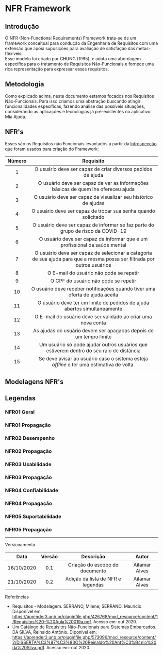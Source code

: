 # NFR Framework

## Introdução

O NFR (Non-Functional Requirements) Framework trata-se de um framework conceitual para condução da Engenharia de Requisitos  com uma extensão que apoia suposições para avaliação de
satisfação das metas-flexíveis.  
Esse modelo foi criado por CHUNG (1995), e adota uma abordagem específica para o tratamento de Requisitos Não-Funcionais e fornece uma rica representação para expressar esses requisitos.

## Metodologia 

Como explicado acima, neste documento estamos focados nos Requisitos Não-Funcionais.
Para isso criamos uma abstração buscando atingir funcionalidades específicas, fazendo análise das possíveis situações, considerando as aplicações e tecnologias já pré-existentes no aplicativo Mia Ajuda.

## NFR's

Esses são os Requisitos não Funcionais levantados a partir da [Introspecção](https://requisitos-de-software.github.io/2020.1-Mia-Ajuda/#/pages/elicitations/introspection) que foram usados para criação do Framework:

|Número|Requisito|
|:-:|:-:|
|1|O usuário deve ser capaz de criar diversos pedidos de ajuda|
|2|O usuário deve ser capaz de ver as informações básicas de quem lhe ofereceu ajuda|
|3|O usuário deve ser capaz de visualizar seu histórico de ajudas|
|4|O usuário deve ser capaz de trocar sua senha quando solicitado|
|5|O usuário deve ser capaz de informar se faz parte do grupo de risco da COVID-19|
|6|O usuário deve ser capaz de informar que é um profissional da saúde mental|
|7|O usuário deve ser capaz de selecionar a categoria de sua ajuda para que a mesma possa ser filtrada por outros usuários|
|8|O E-mail do usuário não pode se repetir|
|9|O CPF do usuário não pode se repetir|
|10|O usuário deve receber notificações quando tiver uma oferta de ajuda aceita|
|11|O usuário deve ter um limite de pedidos de ajuda abertos simultaneamente|
|12|O E-mail do usuário deve ser validado ao criar uma nova conta|
|13|As ajudas do usuário devem ser apagadas depois de um tempo limite|
|14|Um usuário só pode ajudar outros usuários que estiverem dentro do seu raio de distância|
|15|Se deve avisar ao usuário caso o sistema esteja *offline* e ter uma estimativa de volta.||

## Modelagens NFR's

## Legendas

### NFR01 Geral

### NFR01 Propagação

### NFR02 Desempenho

### NFR02 Propagação

### NFR03 Usabilidade

### NFR03 Propagação

### NFR04 Confiabilidade

### NFR04 Propagação

### NFR05 Suportabilidade

### NFR05 Propagação

---

Versionamento 

|Data|Versão|Descrição|Autor|
|:-:|:-:|:-:|:-:|
|16/10/2020|0.1|Criação do escopo do documento|Ailamar Alves
|21/10/2020|0.2|Adição da lista de NFR e legendas|Ailamar Alves

Referências

- Requisitos - Modelagem. SERRANO, Milene; SERRANO, Maurício. Disponível em: <https://aprender3.unb.br/pluginfile.php/426768/mod_resource/content/1/Requisitos%20-%20Aula%20019a.pdf>. Acesso em: out 2020.
- Um Catálogo de Requisitos Não-Funcionais para Sistemas Embarcados. DA SILVA, Reinaldo Antônio. Diponível em: <https://aprender3.unb.br/pluginfile.php/573096/mod_resource/content/2/DISSERTA%C3%87%C3%83O%20Reinaldo%20Ant%C3%B4nio%20da%20Silva.pdf>. Acesso em: out 2020.